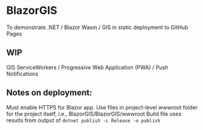 ﻿# BlazorGIS

To demonstrate .NET / Blazor Wasm / GIS in static deployment to GitHub Pages

## WIP

GIS
ServiceWorkers / Progressive Web Application (PWA) / Push Notifications

## Notes on deployment:

Must enable HTTPS for Blazor app.
Use files in project-level wwwroot folder for the project itself, i.e., BlazorGIS/BlazorGIS/wwwroot
Build file uses results from output of `dotnet publish -c Release -o publish`
